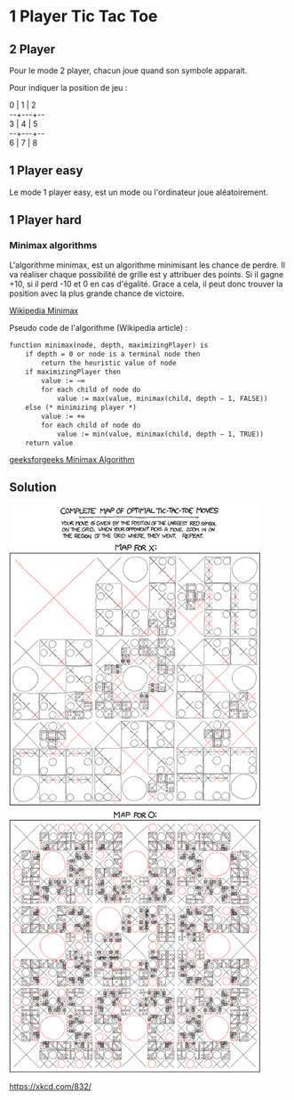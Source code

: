 # 1 Player Tic Tac Toe

## 2 Player

Pour le mode 2 player, chacun joue quand son symbole apparait.

Pour indiquer la position de jeu :

0 | 1 | 2  
--+---+--  
3 | 4 | 5  
--+---+--  
6 | 7 | 8  

## 1 Player easy

Le mode 1 player easy, est un mode ou l'ordinateur joue aléatoirement.

## 1 Player hard

### Minimax algorithms

L'algorithme minimax, est un algorithme minimisant les chance de perdre.
Il va réaliser chaque possibilité de grille est y attribuer des points.
Si il gagne +10, si il perd -10 et 0 en cas d'égalité.
Grace a cela, il peut donc trouver la position avec la plus grande chance de victoire.

[Wikipedia Minimax](https://fr.wikipedia.org/wiki/Algorithme_minimax)

Pseudo code de l'algorithme (Wikipedia article) :
```
function minimax(node, depth, maximizingPlayer) is
    if depth = 0 or node is a terminal node then
        return the heuristic value of node
    if maximizingPlayer then
        value := −∞
        for each child of node do
            value := max(value, minimax(child, depth − 1, FALSE))
    else (* minimizing player *)
        value := +∞
        for each child of node do
            value := min(value, minimax(child, depth − 1, TRUE))
    return value
```

[geeksforgeeks Minimax Algorithm](https://www.geeksforgeeks.org/minimax-algorithm-in-game-theory-set-3-tic-tac-toe-ai-finding-optimal-move/)

## Solution
![](tic_tac_toe.png)

https://xkcd.com/832/
